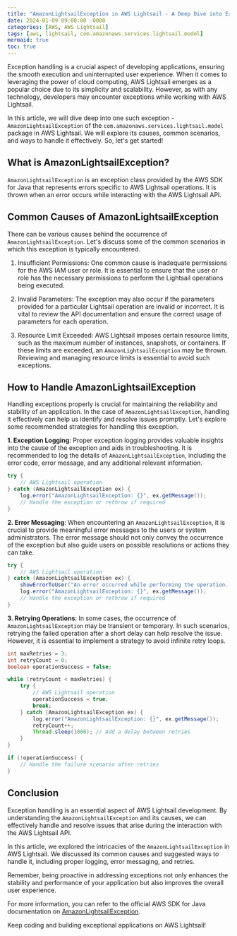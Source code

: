```yaml
---
title: "AmazonLightsailException in AWS Lightsail - A Deep Dive into Exception Handling"
date: 2024-01-09 09:00:00 -0000
categories: [AWS, AWS Lightsail]
tags: [aws, lightsail, com.amazonaws.services.lightsail.model]
mermaid: true
toc: true
---
```



Exception handling is a crucial aspect of developing applications, ensuring the smooth execution and uninterrupted user experience. When it comes to leveraging the power of cloud computing, AWS Lightsail emerges as a popular choice due to its simplicity and scalability. However, as with any technology, developers may encounter exceptions while working with AWS Lightsail.

In this article, we will dive deep into one such exception - `AmazonLightsailException` of the `com.amazonaws.services.lightsail.model` package in AWS Lightsail. We will explore its causes, common scenarios, and ways to handle it effectively. So, let's get started!

## What is AmazonLightsailException?
`AmazonLightsailException` is an exception class provided by the AWS SDK for Java that represents errors specific to AWS Lightsail operations. It is thrown when an error occurs while interacting with the AWS Lightsail API.

## Common Causes of AmazonLightsailException
There can be various causes behind the occurrence of `AmazonLightsailException`. Let's discuss some of the common scenarios in which this exception is typically encountered.

1. Insufficient Permissions: One common cause is inadequate permissions for the AWS IAM user or role. It is essential to ensure that the user or role has the necessary permissions to perform the Lightsail operations being executed.

2. Invalid Parameters: The exception may also occur if the parameters provided for a particular Lightsail operation are invalid or incorrect. It is vital to review the API documentation and ensure the correct usage of parameters for each operation.

3. Resource Limit Exceeded: AWS Lightsail imposes certain resource limits, such as the maximum number of instances, snapshots, or containers. If these limits are exceeded, an `AmazonLightsailException` may be thrown. Reviewing and managing resource limits is essential to avoid such exceptions.

## How to Handle AmazonLightsailException

Handling exceptions properly is crucial for maintaining the reliability and stability of an application. In the case of `AmazonLightsailException`, handling it effectively can help us identify and resolve issues promptly. Let's explore some recommended strategies for handling this exception.

**1. Exception Logging**: Proper exception logging provides valuable insights into the cause of the exception and aids in troubleshooting. It is recommended to log the details of `AmazonLightsailException`, including the error code, error message, and any additional relevant information.

```java
try {
    // AWS Lightsail operation
} catch (AmazonLightsailException ex) {
    log.error("AmazonLightsailException: {}", ex.getMessage());
    // Handle the exception or rethrow if required
}
```

**2. Error Messaging**: When encountering an `AmazonLightsailException`, it is crucial to provide meaningful error messages to the users or system administrators. The error message should not only convey the occurrence of the exception but also guide users on possible resolutions or actions they can take.

```java
try {
    // AWS Lightsail operation
} catch (AmazonLightsailException ex) {
    showErrorToUser("An error occurred while performing the operation. Please try again later or contact support.");
    log.error("AmazonLightsailException: {}", ex.getMessage());
    // Handle the exception or rethrow if required
}
```

**3. Retrying Operations**: In some cases, the occurrence of `AmazonLightsailException` may be transient or temporary. In such scenarios, retrying the failed operation after a short delay can help resolve the issue. However, it is essential to implement a strategy to avoid infinite retry loops.

```java
int maxRetries = 3;
int retryCount = 0;
boolean operationSuccess = false;

while (retryCount < maxRetries) {
    try {
        // AWS Lightsail operation
        operationSuccess = true;
        break;
    } catch (AmazonLightsailException ex) {
        log.error("AmazonLightsailException: {}", ex.getMessage());
        retryCount++;
        Thread.sleep(1000); // Add a delay between retries
    }
}

if (!operationSuccess) {
    // Handle the failure scenario after retries
}
```

## Conclusion

Exception handling is an essential aspect of AWS Lightsail development. By understanding the `AmazonLightsailException` and its causes, we can effectively handle and resolve issues that arise during the interaction with the AWS Lightsail API.

In this article, we explored the intricacies of the `AmazonLightsailException` in AWS Lightsail. We discussed its common causes and suggested ways to handle it, including proper logging, error messaging, and retries.

Remember, being proactive in addressing exceptions not only enhances the stability and performance of your application but also improves the overall user experience.

For more information, you can refer to the official AWS SDK for Java documentation on [AmazonLightsailException](https://sdk.amazonaws.com/java/api/latest/software/amazon/awssdk/services/lightsail/model/AmazonLightsailException.html).

Keep coding and building exceptional applications on AWS Lightsail!